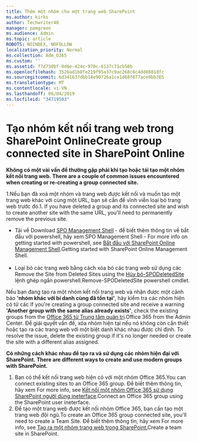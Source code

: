 ```yaml
---
title: Thêm một nhóm cho một trang web SharePoint
ms.author: kirks
author: Techwriter40
manager: pamgreen
ms.audience: Admin
ms.topic: article
ROBOTS: NOINDEX, NOFOLLOW
localization_priority: Normal
ms.collection: Adm_O365
ms.custom: ''
ms.assetid: f7d730bf-0d6e-424c-970c-6137c71cb50b
ms.openlocfilehash: 352bad1b8fe219f95a37c9ac268c6c4dd8801dfc
ms.sourcegitcommit: 6d341637dbb14e90726a1ce1d68f077ace9bb765
ms.translationtype: MT
ms.contentlocale: vi-VN
ms.lasthandoff: 06/04/2019
ms.locfileid: "34719503"
---
```

# <a name="create-group-connected-site-in-sharepoint-online"></a><span data-ttu-id="704e4-102">Tạo nhóm kết nối trang web trong SharePoint Online</span><span class="sxs-lookup"><span data-stu-id="704e4-102">Create group connected site in SharePoint Online</span></span>

<p><span data-ttu-id="704e4-103"><strong>Không có một vài vấn đề thường gặp phải khi tạo hoặc tái tạo một nhóm kết nối trang web.&nbsp;</strong></span><span class="sxs-lookup"><span data-stu-id="704e4-103"><strong>There are a couple of common issues encountered when creating or re-creating a group connected site.&nbsp;</strong></span></span></p>  <p><span data-ttu-id="704e4-104">1.Nếu bạn đã xoá một nhóm và trang web được kết nối và muốn tạo một trang web khác với cùng một URL, bạn sẽ cần để vĩnh viễn loại bỏ trang web trước đó.</span><span class="sxs-lookup"><span data-stu-id="704e4-104">1. If you have deleted a group and its connected site and wish to create another site with the same URL, you'll need to permanently remove the previous site.</span></span></p>  <ul>  <li><span data-ttu-id="704e4-105">Tải về <a title="SPO Management Shell</span><span class="sxs-lookup"><span data-stu-id="704e4-105">Download <a title="SPO Management Shell</span></span>" href="https://support.office.com/en-ie/article/introduction-to-the-sharepoint-online-management-shell-c16941c3-19b4-4710-8056-34c034493429"><span data-ttu-id="704e4-106">SPO Management Shell</a> - để biết thêm thông tin về bắt đầu với powershell, hãy xem <a title="bắt đầu với SharePoint Online Management Shell</span><span class="sxs-lookup"><span data-stu-id="704e4-106">SPO Management Shell</a> - For more info on getting started with powershell, see <a title="Getting started with SharePoint Online Management Shell</span></span>" href="https://docs.microsoft.com/en-us/powershell/module/sharepoint-online/remove-sposite?view=sharepoint-ps"><span data-ttu-id="704e4-107">Bắt đầu với SharePoint Online Management Shell</a>.</span><span class="sxs-lookup"><span data-stu-id="704e4-107">Getting started with SharePoint Online Management Shell</a>.</span></span> <br /><br /></li>  <li><span data-ttu-id="704e4-108">Loại bỏ các trang web bằng cách xóa bỏ các trang web sử dụng các <a title="hủy bỏ-SPODeletedSite</span><span class="sxs-lookup"><span data-stu-id="704e4-108">Remove the Site from Deleted Sites using the <a title="Remove-SPODeletedSite</span></span>" href="https://docs.microsoft.com/en-us/powershell/module/sharepoint-online/remove-sposite?view=sharepoint-ps"><span data-ttu-id="704e4-109">Hủy bỏ-SPODeletedSite</a> lệnh ghép ngắn powershell.</span><span class="sxs-lookup"><span data-stu-id="704e4-109">Remove-SPODeletedSite</a> powershell cmdlet.</span></span></li>  </ul>  <p><span data-ttu-id="704e4-110">Nếu bạn đang tạo ra một nhóm kết nối trang web và nhận được một cảnh báo <strong>'nhóm khác với bí danh cùng đã tồn tại'</strong>, hãy kiểm tra các nhóm hiện có từ các <a title="Office 365 từ Trung tâm quản trị</span><span class="sxs-lookup"><span data-stu-id="704e4-110">If you're creating a group connected site and receive a warning <strong>'Another group with the same alias already exists'</strong>, check the existing groups from the <a title="Office 365 from the Admin Center</span></span>" href="https://admin.microsoft.com/Adminportal/Home?source=applauncher#/groups"><span data-ttu-id="704e4-111">Office 365 từ Trung tâm quản trị</a>.</span><span class="sxs-lookup"><span data-stu-id="704e4-111">Office 365 from the Admin Center</a>.</span></span> <span data-ttu-id="704e4-112">Để giải quyết vấn đề, xóa nhóm hiện tại nếu nó không còn cần thiết hoặc tạo ra các trang web với một biệt danh khác nhau được chỉ định.&nbsp;</span><span class="sxs-lookup"><span data-stu-id="704e4-112">To resolve the issue, delete the existing group if it's no longer needed or create the site with a different alias assigned.&nbsp;</span></span></p>  <p><span data-ttu-id="704e4-113"><strong>Có những cách khác nhau để tạo ra và sử dụng các nhóm hiện đại với SharePoint.&nbsp;</strong></span><span class="sxs-lookup"><span data-stu-id="704e4-113"><strong>There are different ways to create and use modern groups with SharePoint.&nbsp;</strong></span></span></p>  <ol>  <li><span data-ttu-id="704e4-114">Bạn có thể kết nối trang web hiện có với một nhóm Office 365.</span><span class="sxs-lookup"><span data-stu-id="704e4-114">You can connect existing sites to an Office 365 group.</span></span> <span data-ttu-id="704e4-115">Để biết thêm thông tin, hãy xem <a title="kết nối một nhóm Office 365 sử dụng SharePoint người dùng ineterface</span><span class="sxs-lookup"><span data-stu-id="704e4-115">For more info, see <a title="Connect an Office 365 group using the SharePoint user ineterface</span></span>" href="https://docs.microsoft.com/en-us/sharepoint/dev/transform/modernize-connect-to-office365-group#connect-an-office-365-group-using-the-sharepoint-user-interface"><span data-ttu-id="704e4-116">Kết nối một nhóm Office 365 sử dụng SharePoint người dùng ineterface</a>.</span><span class="sxs-lookup"><span data-stu-id="704e4-116">Connect an Office 365 group using the SharePoint user ineterface</a>.</span></span></li>  <li><span data-ttu-id="704e4-117">Để tạo một trang web được kết nối nhóm Office 365, bạn cần tạo một trang web đội ngũ.</span><span class="sxs-lookup"><span data-stu-id="704e4-117">To create an Office 365 group connected site, you'll need to create a Team Site.</span></span> <span data-ttu-id="704e4-118">Để biết thêm thông tin, hãy xem <a title="tạo ra một nhóm trang web trong SharePoint</span><span class="sxs-lookup"><span data-stu-id="704e4-118">For more info, see <a title="Create a team site in SharePoint</span></span>" href="https://support.office.com/en-us/article/create-a-team-site-in-sharepoint-ef10c1e7-15f3-42a3-98aa-b5972711777d"><span data-ttu-id="704e4-119">Tạo ra một nhóm trang web trong SharePoint.</a></span><span class="sxs-lookup"><span data-stu-id="704e4-119">Create a team site in SharePoint.</a></span></span></li>  </ol>

